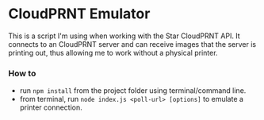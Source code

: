 # CloudPRNT Emulator

This is a script I'm using when working with the Star CloudPRNT API. It connects to an CloudPRNT server and can receive images that the server is printing out, thus allowing me to work without a physical printer.


### How to
- run `npm install` from the project folder using terminal/command line.
- from terminal, run `node index.js <poll-url> [options]` to emulate a printer connection.
